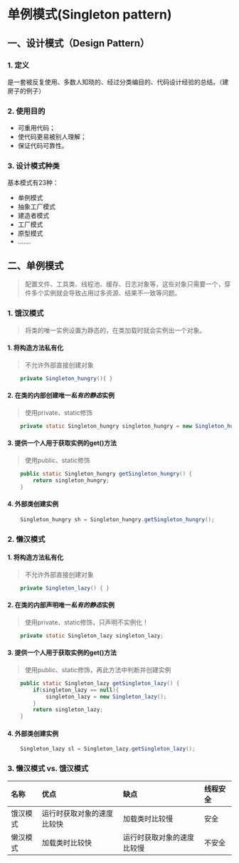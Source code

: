 # 单例模式(Singleton pattern)
## 一、设计模式（Design Pattern）
### 1. 定义
是一套被反复使用、多数人知晓的、经过分类编目的、代码设计经验的总结。（建房子的例子）
### 2. 使用目的
- 可重用代码；
- 使代码更易被别人理解；
- 保证代码可靠性。

### 3. 设计模式种类
基本模式有23种：
- 单例模式
- 抽象工厂模式
- 建造者模式
- 工厂模式
- 原型模式
- .......

## 二、单例模式
> 配置文件、工具类、线程池、缓存、日志对象等，这些对象只需要一个，穿件多个实例就会导致占用过多资源、结果不一致等问题。

### 1. 饿汉模式
> 将类的唯一实例设置为静态的，在类加载时就会实例出一个对象。

#### 1. 将构造方法私有化
> 不允许外部直接创建对象

``` java
	private Singleton_hungry(){	}
```

#### 2. 在类的内部创建唯一*私有的静态*实例
> 使用private、static修饰

``` java
	private static Singleton_hungry singleton_hungry = new Singleton_hungry();
```

#### 3. 提供一个人用于获取实例的get()方法
> 使用public、static修饰

``` java
	public static Singleton_hungry getSingleton_hungry() {
		return singleton_hungry;
	}
```

#### 4. 外部类创建实例
``` java
	Singleton_hungry sh = Singleton_hungry.getSingleton_hungry();
```

### 2. 懒汉模式
#### 1. 将构造方法私有化
>不允许外部直接创建对象

``` java
	private Singleton_lazy() { }
```

#### 2. 在类的内部声明唯一*私有的静态*实例
> 使用private、static修饰，只声明不实例化！

``` java
	private static Singleton_lazy singleton_lazy;
```

#### 3. 提供一个人用于获取实例的get()方法
> 使用public、static修饰，再此方法中判断并创建实例

``` java
	public static Singleton_lazy getSingleton_lazy() {
		if(singleton_lazy == null){
			singleton_lazy = new Singleton_lazy();
		}
		return singleton_lazy;
	}
```

#### 4. 外部类创建实例
``` java
	Singleton_lazy sl = Singleton_lazy.getSingleton_lazy();
```

### 3. 懒汉模式 vs. 饿汉模式
| 名称     | 优点                     |  缺点           |线程安全  |
|:---------|:------------------------|:---------------|:--------|
|饿汉模式   | 运行时获取对象的速度比较快  | 加载类时比较慢    |安全     |
|懒汉模式   | 加载类时比较快            | 运行时获取对象的速度比较慢|不安全|
